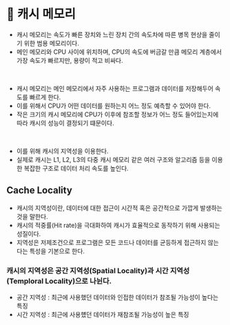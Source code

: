 # 🥕 캐시 메모리
- 캐시 메모리는 속도가 빠른 장치와 느린 장치 간의 속도차에 따른 병목 현상을 줄이기 위한 범용 메모리이다.
- 메인 메모리와 CPU 사이에 위치하며, CPU의 속도에 버금갈 만큼 메모리 계층에서 가장 속도가 빠르지만, 용량이 적고 비싸다.
<br>

- 캐시 메모리는 메인 메모리에서 자주 사용하는 프로그램과 데이터를 저장해두어 속도를 빠르게 한다.
- 이를 위해서 CPU가 어떤 데이터를 원하는지 어느 정도 예측할 수 있어야 한다.
- 작은 크기의 캐시 메모리에 CPU가 이후에 참조할 정보가 어느 정도 들어있는지에 따라 캐시의 성능이 결정되기 떄문이다.
<br>

- 이를 위해 캐시의 지역성을 이용한다.
- 실제로 캐시는 L1, L2, L3의 다중 캐시 메모리 같은 여러 구조와 알고리즘 등을 이용한 복잡한 구조로 데이터 처리 속도를 높인다.


## Cache Locality
- 캐시의 지역성이란, 데이터에 대한 접근이 시간적 혹은 공간적으로 가깝게 발생하는 것을 말한다.
- 캐시의 적중률(Hit rate)을 극대화하여 캐시가 효율적으로 동작하기 위해 사용되는 성질이다.
- 지역성은 저제조건으로 프로그램은 모든 코드나 데이터를 균등하게 접근하지 않는다는 특성을 기본으로 한다.

### 캐시의 지역성은 공간 지역성(Spatial Locality)과 시간 지역성(Temploral Locality)으로 나뉜다.
- 공간 지역성 : 최근에 사용했던 데이터와 인접한 데이터가 참조될 가능성이 높다는 특징
- 시간 지역성 : 최근에 사용헀던 데이터가 재참조될 가능성이 높은 특징
<br>


















